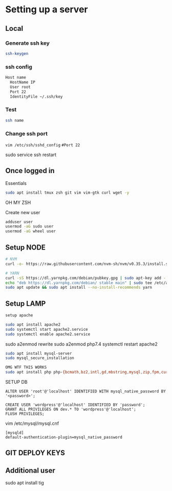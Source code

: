 # Setting up a server

## Local

### Generate ssh key

```sh
ssh-keygen
```

### ssh config

```sh
Host name
  HostName IP
  User root
  Port 22
  IdentityFile ~/.ssh/key
```

### Test

```sh
ssh name
```

### Change ssh port

`vim /etc/ssh/sshd_config`
`#Port 22`

sudo service ssh restart

## Once logged in

Essentials

```sh
sudo apt install tmux zsh git vim vim-gtk curl wget -y
```

OH MY ZSH

Create new user
```sh
adduser user
usermod -aG sudo user
usermod -aG wheel user
```


## Setup NODE

```sh
# NVM
curl -o- https://raw.githubusercontent.com/nvm-sh/nvm/v0.35.3/install.sh | bash

# YARN
curl -sS https://dl.yarnpkg.com/debian/pubkey.gpg | sudo apt-key add -
echo "deb https://dl.yarnpkg.com/debian/ stable main" | sudo tee /etc/apt/sources.list.d/yarn.list
sudo apt update && sudo apt install --no-install-recommends yarn
```


## Setup LAMP

```sh
setup apache

sudo apt install apache2
sudo systemctl start apache2.service
sudo systemctl enable apache2.service
```

sudo a2enmod rewrite
sudo a2enmod php7.4
systemctl restart apache2

```sh
sudo apt install mysql-server
sudo mysql_secure_installation
```

```sh
OMG WTF THIS WORKS
sudo apt install php php-{bcmath,bz2,intl,gd,mbstring,mysql,zip,fpm,curl,dom} -y
```

SETUP DB
```
ALTER USER 'root'@'localhost' IDENTIFIED WITH mysql_native_password BY '<password>';

CREATE USER 'wordpress'@'localhost' IDENTIFIED BY 'password';
GRANT ALL PRIVILEGES ON dev.* TO 'wordpress'@'localhost';
FLUSH PRIVILEGES;
```

vim /etc/mysql/mysql.cnf
```
[mysqld]
default-authentication-plugin=mysql_native_password
```


## GIT DEPLOY KEYS

## Additional user

sudo apt install tig
